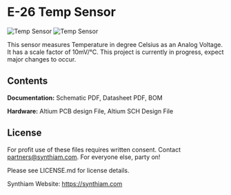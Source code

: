 # E-26 Temp Sensor

![Temp Sensor](https://live.staticflickr.com/65535/32801181147_35a95d6a3b_k.jpg)
![Temp Sensor](https://live.staticflickr.com/65535/40778035803_7646797a8f_k.jpg)

This sensor measures Temperature in degree Celsius as an Analog Voltage. It has a scale factor of 10mV/°C. This project is currently in progress, expect major changes to occur.

## Contents

**Documentation:** Schematic PDF, Datasheet PDF, BOM

**Hardware:** Altium PCB design File, Altium SCH Design File

## License

For profit use of these files requires written consent. Contact partners@synthiam.com. For everyone else, party on!

Please see LICENSE.md for license details.

Synthiam Website: https://synthiam.com
